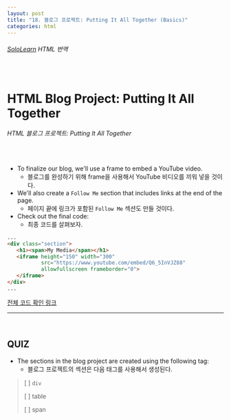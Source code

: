```yaml
---
layout: post
title: "18. 블로그 프로젝트: Putting It All Together (Basics)"
categories: html
---
```


###### [SoloLearn](https://www.sololearn.com/) HTML 번역

<br>

# HTML Blog Project: Putting It All Together

###### HTML 블로그 프로젝트: Putting It All Together

<br>

- To finalize our blog, we'll use a frame to embed a YouTube video.
  - 블로그를 완성하기 위해 frame을 사용해서 YouTube 비디오를 끼워 넣을 것이다.
- We'll also create a `Follow Me` section that includes links at the end of the page.
  - 페이지 끝에 링크가 포함된 `Follow Me` 섹션도 만들 것이다.
- Check out the final code:
  - 최종 코드를 살펴보자.

```html
...
<div class="section">
   <h1><span>My Media</span></h1>
   <iframe height="150" width="300"
           src="https://www.youtube.com/embed/Q6_5InVJZ88"
           allowfullscreen frameborder="0">
   </iframe>
</div>
...
```

[전체 코드 확인 링크](https://code.sololearn.com/1150/#html)

------

<br>

## QUIZ

- The sections in the blog project are created using the following tag:
  - 블로그 프로젝트의 섹션은 다음 태그를 사용해서 생성된다.

> [ ] `div`
>
> [ ] table
>
> [ ] span

<br>